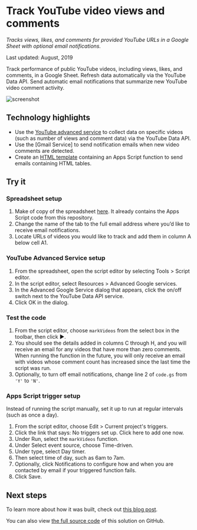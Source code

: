 # Track YouTube video views and comments

_Tracks views, likes, and comments for provided YouTube URLs in a Google Sheet with optional email notifications._

Last updated: August, 2019

Track performance of public YouTube videos, including views, likes, and comments, in a Google Sheet. 
Refresh data automatically via the YouTube Data API. Send automatic email notifications
that summarize new YouTube video comment activity.

![screenshot](https://cdn.jsdelivr.net/gh/gsuitedevs/solutions@master/youtube-tracker/screenshot.png)

## Technology highlights
- Use the [YouTube advanced service](https://developers.google.com/apps-script/advanced/youtube) to collect data on specific videos (such as number of views and comment data) via the YouTube Data API.
- Use the [Gmail Service] to send notification emails when new video comments are detected. 
- Create an [HTML template](https://developers.google.com/apps-script/guides/html/templates#calling_apps_script_functions_from_a_template) containing an Apps Script function to send emails containing HTML tables.

## Try it

### Spreadsheet setup
1. Make of copy of the spreadsheet [here](https://docs.google.com/spreadsheets/d/12rQe1ndU_VmmHl0QIqUi-XxQ8lWovjh0xfOHTfxOHoo/copy). It already contains the Apps Script code from this repository.
2. Change the name of the tab to the full email address where you’d like to receive email notifications. 
3. Locate URLs of videos you would like to track and add them in column A below cell A1.

### YouTube Advanced Service setup
1. From the spreadsheet, open the script editor by selecting Tools > Script editor.
2. In the script editor, select Resources > Advanced Google services.
3. In the Advanced Google Service dialog that appears, click the on/off switch next to the YouTube Data API service.
4. Click OK in the dialog.

### Test the code
1. From the script editor, choose `markVideos` from the select box in the toolbar, then click ▶.
2. You should see the details added in columns C through H, and you will receive an email for any videos that have more than zero comments. When running the function in the future, you will only receive an email with videos whose comment count has increased since the last time the script was run.
3. Optionally, to turn off email notifications, change line 2 of `code.gs` from `'Y'` to `'N'`.

### Apps Script trigger setup 
Instead of running the script manually, set it up to run at regular intervals (such as once a day).
1. From the script editor, choose Edit > Current project's triggers.
2. Click the link that says: No triggers set up. Click here to add one now.
3. Under Run, select the `markVideos` function.
4. Under Select event source, choose Time-driven.
5. Under type, select Day timer.
6. Then select time of day, such as 6am to 7am.
7. Optionally, click Notifications to configure how and when you are contacted by email if your triggered function fails.
7. Click Save.

## Next steps

To learn more about how it was built, check out [this blog post](https://medium.com/@presactlyalicia/automating-youtube-comment-notifications-using-google-sheets-d5c09aa7f636).

You can also view [the full source code](https://github.com/aliciawilliams/youtube-tracker) of this solution on GitHub.
